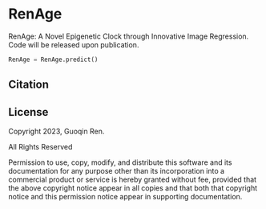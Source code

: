 # RenAge
RenAge: A Novel Epigenetic Clock through Innovative Image Regression.
Code will be released upon publication.

```python
RenAge = RenAge.predict()
```


## Citation

## License
Copyright 2023, Guoqin Ren.

All Rights Reserved

Permission to use, copy, modify, and distribute this software and its documentation for any purpose other than its incorporation into a commercial product or service is hereby granted without fee, provided that the above copyright notice appear in all copies and that both that copyright notice and this permission notice appear in supporting documentation.
